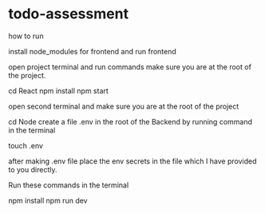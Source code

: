# todo-assessment
 how to run

 install node_modules for frontend and run frontend

 open project terminal and run commands
 make sure you are at the root of the project.

cd React
npm install
npm start

 open second terminal and make sure you are at the root of the project

cd Node
 create a file .env in the root of the Backend by running command in the terminal

touch .env 

 after making .env file place the env secrets in the file which I have provided to you directly.

 Run these commands in the terminal

npm install
npm run dev


